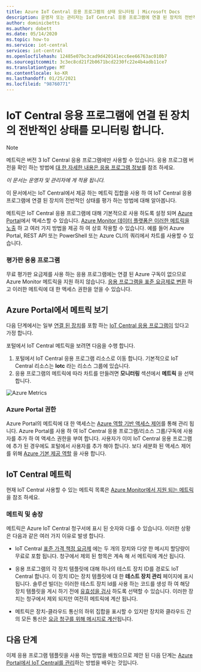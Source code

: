 ```yaml
---
title: Azure IoT Central 응용 프로그램의 상태 모니터링 | Microsoft Docs
description: 운영자 또는 관리자는 IoT Central 응용 프로그램에 연결 된 장치의 전반적인 상태를 모니터링 합니다.
author: dominicbetts
ms.author: dobett
ms.date: 05/14/2020
ms.topic: how-to
ms.service: iot-central
services: iot-central
ms.openlocfilehash: 12485e07bc3cad9d420141ecc6ee66763ac010b7
ms.sourcegitcommit: 3c3ec8cd21f2b0671bcd2230fc22e4b4adb11ce7
ms.translationtype: MT
ms.contentlocale: ko-KR
ms.lasthandoff: 01/25/2021
ms.locfileid: "98760771"
---
```

# <a name="monitor-the-overall-health-of-the-devices-connected-to-an-iot-central-application"></a>IoT Central 응용 프로그램에 연결 된 장치의 전반적인 상태를 모니터링 합니다.

> [!NOTE]
> 메트릭은 버전 3 IoT Central 응용 프로그램에만 사용할 수 있습니다. 응용 프로그램 버전을 확인 하는 방법에 [대 한 자세한 내용은 응용 프로그램 정보](./howto-get-app-info.md)를 참조 하세요.

*이 문서는 운영자 및 관리자에 게 적용 됩니다.*

이 문서에서는 IoT Central에서 제공 하는 메트릭 집합을 사용 하 여 IoT Central 응용 프로그램에 연결 된 장치의 전반적인 상태를 평가 하는 방법에 대해 알아봅니다.

메트릭은 IoT Central 응용 프로그램에 대해 기본적으로 사용 하도록 설정 되며 [Azure Portal](https://portal.azure.com/)에서 액세스할 수 있습니다. [Azure Monitor 데이터 플랫폼은 이러한 메트릭을 노출](../../azure-monitor/platform/data-platform-metrics.md) 하 고 여러 가지 방법을 제공 하 여 상호 작용할 수 있습니다. 예를 들어 Azure Portal, REST API 또는 PowerShell 또는 Azure CLI의 쿼리에서 차트를 사용할 수 있습니다.

### <a name="trial-applications"></a>평가판 응용 프로그램

무료 평가판 요금제를 사용 하는 응용 프로그램에는 연결 된 Azure 구독이 없으므로 Azure Monitor 메트릭을 지원 하지 않습니다. [응용 프로그램을 표준 요금제로 변환](./howto-view-bill.md#move-from-free-to-standard-pricing-plan) 하 고 이러한 메트릭에 대 한 액세스 권한을 얻을 수 있습니다.

## <a name="view-metrics-in-the-azure-portal"></a>Azure Portal에서 메트릭 보기

다음 단계에서는 일부 [연결 된 장치](./tutorial-connect-device.md)를 포함 하는 [IoT Central 응용 프로그램이](./quick-deploy-iot-central.md) 있다고 가정 합니다.

포털에서 IoT Central 메트릭을 보려면 다음을 수행 합니다.

1. 포털에서 IoT Central 응용 프로그램 리소스로 이동 합니다. 기본적으로 IoT Central 리소스는 **Iotc** 라는 리소스 그룹에 있습니다.
1. 응용 프로그램의 메트릭에 따라 차트를 만들려면 **모니터링** 섹션에서 **메트릭** 을 선택 합니다.

![Azure Metrics](media/howto-monitor-application-health/metrics.png)

### <a name="azure-portal-permissions"></a>Azure Portal 권한

Azure Portal의 메트릭에 대 한 액세스는 [Azure 역할 기반 액세스 제어](../../role-based-access-control/overview.md)를 통해 관리 됩니다. Azure Portal를 사용 하 여 IoT Central 응용 프로그램/리소스 그룹/구독에 사용자를 추가 하 여 액세스 권한을 부여 합니다. 사용자가 이미 IoT Central 응용 프로그램에 추가 된 경우에도 포털에서 사용자를 추가 해야 합니다. 보다 세분화 된 액세스 제어를 위해 [Azure 기본 제공 역할](../../role-based-access-control/built-in-roles.md) 을 사용 합니다.

## <a name="iot-central-metrics"></a>IoT Central 메트릭

현재 IoT Central 사용할 수 있는 메트릭 목록은 [Azure Monitor에서 지원 되는 메트릭](../../azure-monitor/platform/metrics-supported.md#microsoftiotcentraliotapps)을 참조 하세요.

### <a name="metrics-and-invoices"></a>메트릭 및 송장

메트릭은 Azure IoT Central 청구서에 표시 된 숫자와 다를 수 있습니다. 이러한 상황은 다음과 같은 여러 가지 이유로 발생 합니다.

- IoT Central [표준 가격 책정 요금제](https://azure.microsoft.com/pricing/details/iot-central/) 에는 두 개의 장치와 다양 한 메시지 할당량이 무료로 포함 됩니다. 청구에서 제외 된 항목은 계속 해 서 메트릭에 계산 됩니다.

- 응용 프로그램의 각 장치 템플릿에 대해 하나의 테스트 장치 ID를 경로도 IoT Central 합니다. 이 장치 ID는 장치 템플릿에 대 한 **테스트 장치 관리** 페이지에 표시 됩니다. 솔루션 빌더는 이러한 테스트 장치 Id를 사용 하는 코드를 생성 하 여 해당 장치 템플릿을 게시 하기 전에 [유효성을 검사](./overview-iot-central.md#create-device-templates) 하도록 선택할 수 있습니다. 이러한 장치는 청구에서 제외 되지만 여전히 메트릭에 계산 됩니다.

- 메트릭은 장치-클라우드 통신의 하위 집합을 표시할 수 있지만 장치와 클라우드 간의 모든 통신은 [요금 청구를 위해 메시지로 계산](https://azure.microsoft.com/pricing/details/iot-central/)됩니다.

## <a name="next-steps"></a>다음 단계

이제 응용 프로그램 템플릿을 사용 하는 방법을 배웠으므로 제안 된 다음 단계는 [Azure Portal에서 IoT Central를 관리](howto-manage-iot-central-from-portal.md)하는 방법을 배우는 것입니다.